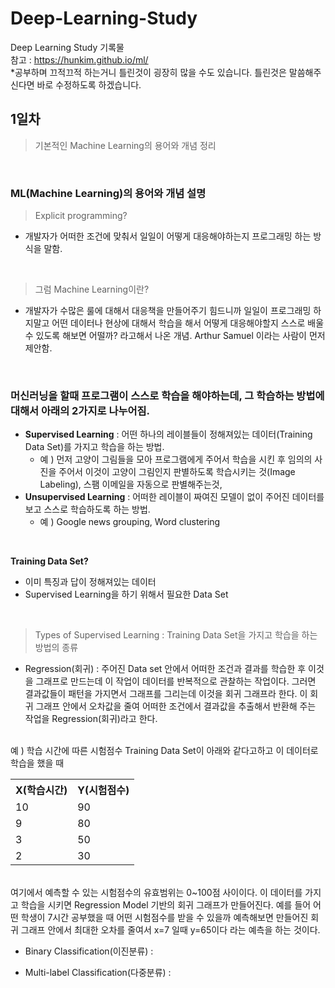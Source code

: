 # Deep-Learning-Study
Deep Learning Study 기록물 <br>
참고 : https://hunkim.github.io/ml/ <br>
*공부하며 끄적끄적 하는거니 틀린것이 굉장히 많을 수도 있습니다. 틀린것은 말씀해주신다면 바로 수정하도록 하겠습니다.


## 1일차 
> 기본적인 Machine Learning의 용어와 개념 정리

<br>

### ML(Machine Learning)의 용어와 개념 설명

> Explicit programming?
* 개발자가 어떠한 조건에 맞춰서 일일이 어떻게 대응해야하는지 프로그래밍 하는 방식을 말함.

<br>

> 그럼 Machine Learning이란?
* 개발자가 수많은 룰에 대해서 대응책을 만들어주기 힘드니까 일일이 프로그래밍 하지말고 어떤 데이터나 현상에 대해서 학습을 해서 어떻게 대응해야할지 스스로 배울 수 있도록 해보면 어떨까? 라고해서 나온 개념. Arthur Samuel 이라는 사람이 먼저 제안함.

<br>

### 머신러닝을 할때 프로그램이 스스로 학습을 해야하는데, 그 학습하는 방법에 대해서 아래의 2가지로 나누어짐.
- <strong>Supervised Learning</strong> : 어떤 하나의 레이블들이 정해져있는 데이터(Training Data Set)를 가지고 학습을 하는 방법. 
  * 예 ) 먼저 고양이 그림들을 모아 프로그램에게 주어서 학습을 시킨 후 임의의 사진을 주어서 이것이 고양이 그림인지 판별하도록 학습시키는 것(Image Labeling), 스팸 이메일을 자동으로 판별해주는것, 
- <strong>Unsupervised Learning</strong> : 어떠한 레이블이 짜여진 모델이 없이 주어진 데이터를 보고 스스로 학습하도록 하는 방법. 
    * 예 ) Google news grouping, Word clustering

<br>

<strong>Training Data Set?</strong>
- 이미 특징과 답이 정해져있는 데이터
- Supervised Learning을 하기 위해서 필요한 Data Set

<br>

> Types of Supervised Learning : Training Data Set을 가지고 학습을 하는 방법의 종류
- Regression(회귀) : 주어진 Data set 안에서 어떠한 조건과 결과를 학습한 후 이것을 그래프로 만드는데 이 작업이 데이터를 반복적으로 관찰하는 작업이다. 그러면 결과값들이 패턴을 가지면서 그래프를 그리는데 이것을 회귀 그래프라 한다. 이 회귀 그래프 안에서 오차값을 줄여 어떠한 조건에서 결과값을 추출해서 반환해 주는 작업을 Regression(회귀)라고 한다. 
<br>
예 ) 학습 시간에 따른 시험점수 Training Data Set이 아래와 같다고하고 이 데이터로 학습을 했을 때 <br>
<table>
 <tr>
  <th>X(학습시간)</th><th>Y(시험점수)</th>
 </tr>
 <tr>
  <td>10</td><td>90</td>
 </tr>
 <tr>
  <td>9</td><td>80</td>
 </tr>
 <tr>
  <td>3</td><td>50</td>
 </tr>
 <tr>
  <td>2</td><td>30</td>
 </tr>
</table>
<br>
여기에서 예측할 수 있는 시험점수의 유효범위는 0~100점 사이이다.
이 데이터를 가지고 학습을 시키면 Regression Model 기반의 회귀 그래프가 만들어진다.
예를 들어 어떤 학생이 7시간 공부했을 때 어떤 시험점수를 받을 수 있을까 예측해보면
만들어진 회귀 그래프 안에서 최대한 오차를 줄여서
x=7 일때 y=65이다 라는 예측을 하는 것이다.

<br>

- Binary Classification(이진분류) : 

- Multi-label Classification(다중분류) : 
